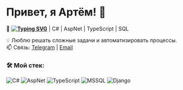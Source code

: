 # Привет, я  Артём! 👋

🚀 **[![Typing SVG](https://readme-typing-svg.herokuapp.com?color=%2336BCF7&lines=Software+Engineer)](https://git.io/typing-svg)** | C# | AspNet | TypeScript | SQL  

💡 Люблю решать сложные задачи и автоматизировать процессы.  
📫 Связь: [Telegram](https://t.me/psh3art) | [Email](mailto:pshenichnykh.art@yandex.com)  

### 🛠️ Мой стек:
![C#](https://img.shields.io/badge/Csharp-blue?style=for-the-badge&logo=C#&logoColor=black)
![AspNet](https://img.shields.io/badge/Csharp-ASPNET-blue?style=for-the-badge&logo=C#&logoColor=black)
![TypeScript](https://img.shields.io/badge/TypeScript-red?style=for-the-badge&logo=TS&logoColor=white)
![MSSQL](https://img.shields.io/badge/MSSQL-white?style=for-the-badge&logo=SQL&logoColor=blue)
![Django](https://img.shields.io/badge/Python-Django-green?style=for-the-badge&logo=python&logoColor=white)
